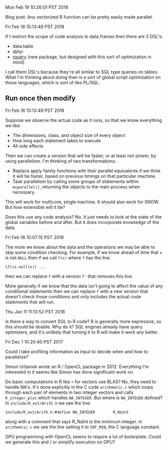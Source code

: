 

Mon Feb 19 10:26:01 PST 2018

Blog post: Any vectorized R function can be pretty easily made parallel.


Fri Feb 16 15:13:49 PST 2018

If I restrict the scope of code analysis to data frames then there are 3 DSL's:

- data.table
- dplyr
- [rquery](https://winvector.github.io/rquery/) (new package, but designed
  with this sort of optimization in mind)

I call them DSL's because they're all similar to SQL type queries on
tables. What I'm thinking about doing then is a sort of global script
optimization on these languages, which is sort of like PL/SQL.


## Run once then modify

Fri Feb 16 15:13:49 PST 2018

Suppose we observe the actual code as it runs, so that we know everything
we like:

- The dimensions, class, and object size of every object
- How long each statement takes to execute
- All side effects

Then we can create a version that will be faster, or at least not slower,
by using parallelism. I'm thinking of two transformations:

- Replace apply family functions with their parallel equivalents if we
  think it will be faster, based on previous timings on that particular machine.
- Task parallelism by calling some groups of statements within
  `mcparallel()`, returning the objects to the main process when necessary.

This will work for multicore, single machine. It should also work for SNOW.
But how extensible will it be?

Does this use any code analysis? No. It just needs to look at the state of
the global variables before and after. But it does incorporate knowledge of
the data.


Fri Feb 16 10:07:15 PST 2018

The more we know about the data and the operations we may be able to skip
some condition checking. For example, if we know ahead of time that `x` is
not `NULL` then if we call `f(x)` where `f` has the line:
```
if(is.null(x)) ...
```
then we can replace `f` with a version `f'` that removes this line.

More generally if we know that the data isn't going to affect the value of
any conditional statements then we can replace `f` with a
new version that doesn't check those conditions and only includes the
actual code statements that will run.


Thu Jan 11 11:13:52 PST 2018

Is there a way to convert SQL to R code? R is generally more expressive, so
this should be doable. Why do it? SQL engines already have query
optimizers, and it's unlikely that turning it to R will make it work any
better.


Fri Dec  1 10:20:40 PST 2017

Could I take profiling information as input to decide when and how to
parallelize?

Simon Urbanek wrote an R / OpenCL package in 2012. Everything I'm
interested in it seems like Simon has done significant work on.

Do basic computations in R like `+` for vectors use BLAS? No, they need to
handle NA's. It's done explicitly in the C code `arithmetic.c` which loops
through each pair of elements in two integer vectors and calls `R_integer_plus`
which handles `NA_INTEGER`. But where is `NA_INTEGER` defined?
In `include/R_ext/Arith.h` we see the line:
```
include/R_ext/Arith.h:#define NA_INTEGER        R_NaInt
```
along with a comment that says R_NaInt is the minimum integer. in
`arithmetic.c` we see the line setting it to `INT_MIN`, the C language
constant.


GPU programming with OpenCL seems to require a lot of boilerplate. Could we
generate this and / or simplify execution on GPU?
